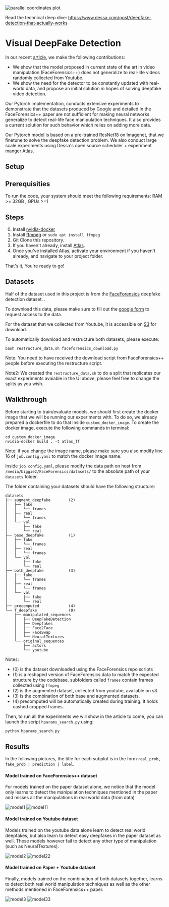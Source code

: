 ![parallel coordinates plot](/images/parcoords.gif)

Read the technical deep dive: https://www.dessa.com/post/deepfake-detection-that-actually-works

# Visual DeepFake Detection

In our recent [article](https://www.dessa.com/post/deepfake-detection-that-actually-works), we make the following contributions:
* We show that the model proposed in current state of the art in video manipulation (FaceForensics++) does not generalize to real-life videos randomly 
collected 
from Youtube.
* We show the need for the detector to be constantly updated with real-world data, and propose an initial solution in hopes of solving deepfake video detection.

Our Pytorch implementation, conducts extensive experiments to demonstrate that the datasets produced by Google and detailed in the FaceForensics++ 
paper are not sufficient for making neural networks generalize to detect real-life face manipulation techniques. It also provides a current solution for such
 behavior which relies on adding more data. 
 
Our Pytorch model is based on a pre-trained ResNet18 on Imagenet, that we finetune to solve the deepfake detection problem.
We also conduct large scale experiments using Dessa's open source scheduler + experiment manger [Atlas](https://github.com/dessa-research/atlas).

## Setup 

## Prerequisities
To run the code, your system should meet the following requirements: RAM >= 32GB , GPUs >=1

## Steps

0. Install [nvidia-docker](https://github.com/nvidia/nvidia-docker/wiki/Installation-(version-2.0))
00. Install [ffmpeg](https://www.ffmpeg.org/download.html) or `sudo apt install ffmpeg`
1. Git Clone this repository.
2. If you haven't already, install [Atlas](https://github.com/dessa-research/atlas).
3. Once you've installed Atlas, activate your environment if you haven't already, and navigate to your project folder.

That's it, You're ready to go!

## Datasets
Half of the dataset used in this project is from the [FaceForensics](https://github.com/ondyari/FaceForensics/tree/master/dataset) deepfake detection dataset.
. 

To download this data, please make sure to fill out the [google form](https://github.com/ondyari/FaceForensics/#access) to request access to the data.

For the dataset that we collected from Youtube, it is accessible on [S3](ttps://deepfake-detection.s3.amazonaws.com/augment_deepfake.tar.gz) for download.

To automatically download and restructure both datasets, please execute:

```
bash restructure_data.sh faceforensics_download.py
```

Note: You need to have received the download script from FaceForensics++ people before executing the restructure script.

Note2: We created the `restructure_data.sh` to do a split that replicates our exact experiments avaiable in the UI above, please feel free to change the 
splits as you wish.

## Walkthrough

Before starting to train/evaluate models, we should first create the docker image that we will be running our experiments with. To do so, we already prepared
 a dockerfile to do that inside `custom_docker_image`. To create the docker image, execute the following commands in terminal:
 
 ```
 cd custom_docker_image
 nvidia-docker build . -t atlas_ff
 ```
 
Note: if you change the image name, please make sure you also modify line 16 of `job.config.yaml` to match the docker image name.

Inside `job.config.yaml`, please modify the data path on host from `/media/biggie2/FaceForensics/datasets/` to the absolute path of your `datasets` folder.

The folder containing your datasets should have the following structure:

```
datasets
├── augment_deepfake        (2)
│   ├── fake
│   │   └── frames
│   ├── real
│   │   └── frames
│   └── val
│       ├── fake
│       └── real
├── base_deepfake           (1)
│   ├── fake
│   │   └── frames
│   ├── real
│   │   └── frames
│   └── val
│       ├── fake
│       └── real
├── both_deepfake           (3)
│   ├── fake
│   │   └── frames
│   ├── real
│   │   └── frames
│   └── val
│       ├── fake
│       └── real
├── precomputed             (4)
└── T_deepfake              (0)
    ├── manipulated_sequences
    │   ├── DeepFakeDetection
    │   ├── Deepfakes
    │   ├── Face2Face
    │   ├── FaceSwap
    │   └── NeuralTextures
    └── original_sequences
        ├── actors
        └── youtube
```

Notes:
* (0) is the dataset downloaded using the FaceForensics repo scripts
* (1) is a reshaped version of FaceForensics data to match the expected structure by the codebase. subfolders called `frames` contain frames collected using 
`ffmpeg`
* (2) is the augmented dataset, collected from youtube, available on s3.
* (3) is the combination of both base and augmented datasets.
* (4) precomputed will be automatically created during training. It holds cashed cropped frames.

Then, to run all the experiments we will show in the article to come, you can launch the script `hparams_search.py` using:

```bash
python hparams_search.py
```

## Results

In the following pictures, the title for each subplot is in the form `real_prob, fake_prob | prediction | label`.

#### Model trained on FaceForensics++ dataset

For models trained on the paper dataset alone, we notice that the model only learns to detect the manipulation techniques mentioned in the paper and misses 
all the manipulations in real world data (from data)

![model1](/images/model1.png)
![model11](/images/model11.png)

#### Model trained on Youtube dataset

Models trained on the youtube data alone learn to detect real world deepfakes, but also learn to detect easy deepfakes in the paper dataset as well. These 
models however fail to detect any other type of manipulation (such as NeuralTextures).

![model2](/images/model2.png)
![model22](/images/model22.png)

#### Model trained on Paper + Youtube dataset

Finally, models trained on the combination of both datasets together, learns to detect both real world manipulation techniques as well as the other methods 
mentioned in FaceForensics++ paper. 

![model3](/images/model3.png)
![model33](/images/model33.png)


